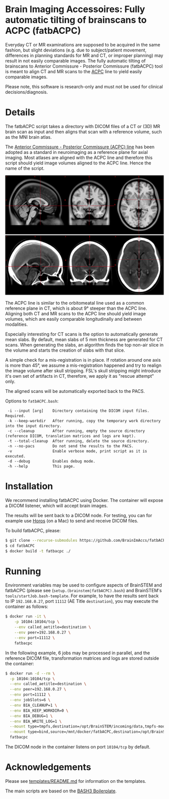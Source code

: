 # Brain Imaging Accessoires: Fully automatic tilting of brainscans to ACPC (fatbACPC)

Everyday CT or MR examinations are supposed to be acquired in the same fashion, but slight deviations (e.g. due to subject/patient movement, differences in planning standards for MR and CT, or improper planning) may result in not easily comparable images. The fully automatic tilting of brainscans to Anterior Commissure - Posterior Commissure (fatbACPC) tool is meant to align CT and MR scans to the [ACPC](https://radiopaedia.org/articles/anterior-commissure-posterior-commissure-line) line to yield easily comparable images.

Please note, this software is research-only and must not be used for clinical decisions/diagnosis.

# Details

The fatbACPC script takes a directory with DICOM files of a CT or (3D) MR brain scan as input and then aligns that scan with a reference volume, such as the MNI brain atlas.

The [Anterior Commissure - Posterior Commissure (ACPC) line](https://radiopaedia.org/articles/anterior-commissure-posterior-commissure-line) has been adopted as a standard in neuroimaging as a reference plane for axial imaging. Most atlases are aligned with the ACPC line and therefore this script should yield image volumes aligned to the ACPC line. Hence the name of the script.

![Screenshot of the MNI ICBM 2009c Nonlinear Symmetric T1 template highlighting the ACPC line](img/mni_icbm152_t1_tal_nlin_asym_09c_acpc.png "Screenshot of the MNI ICBM 2009c Nonlinear Symmetric T1 template highlighting the ACPC line")
![Screenshot of the CT template from the Clinical toolbox for SPM 8/2014 highlighting the ACPC line](img/scct_unsmooth_acpc.png "Screenshot of the CT template from the Clinical toolbox for SPM 8/2014 highlighting the ACPC line")

The ACPC line is similar to the orbitomeatal line used as a common reference plane in CT, which is about 9° steeper than the ACPC line. Aligning both CT and MR scans to the ACPC line should yield image volumes, which are easily comparable longitudinally and between modalities.

Especially interesting for CT scans is the option to automatically generate mean slabs. By default, mean slabs of 5 mm thickness are generated for CT scans. When generating the slabs, an algorithm finds the top non-air slice in the volume and starts the creation of slabs with that slice.

A simple check for a mis-registration is in place. If rotation around one axis is more than 45°, we assume a mis-registration happened and try to realign the image volume after skull stripping. FSL's skull stripping might introduce it's own set of artifacts in CT, therefore, we apply it as "rescue attempt" only.

The aligned scans will be automatically exported back to the PACS.

Options to `fatbACPC.bash`:

```
 -i --input [arg]    Directory containing the DICOM input files. Required.
 -k --keep-workdir   After running, copy the temporary work directory into the input directory.
 -c --cleanup        After running, empty the source directory (reference DICOM, translation matrices and logs are kept).
 -t --total-cleanup  After running, delete the source directory.
 -n --no-pacs        Do not send the results to the PACS.
 -v                  Enable verbose mode, print script as it is executed.
 -d --debug          Enables debug mode.
 -h --help           This page.
```

# Installation

We recommend installing fatbACPC using Docker. The container will expose a DICOM listener, which will accept brain images.

The results will be sent back to a DICOM node. For testing, you can for example use [Horos](https://horosproject.org) (on a Mac) to send and receive DICOM files.

To build fatbACPC, please:

```bash
$ git clone --recurse-submodules https://github.com/BrainImAccs/fatbACPC.git
$ cd fatbACPC
$ docker build -t fatbacpc ./
```

# Running

Environment variables may be used to configure aspects of BrainSTEM and fatbACPC (please see (`setup.(brainstem|fatbACPC).bash`) and BrainSTEM's `tools/startJob.bash-template`. For example, to have the results sent back to IP `192.168.0.27`, port `11112` (AE Title `destination`), you may execute the container as follows:

```bash
$ docker run -it \
	-p 10104:10104/tcp \
	--env called_aetitle=destination \
	--env peer=192.168.0.27 \
	--env port=11112 \
	fatbacpc
```

In the following example, 6 jobs may be processed in parallel, and the reference DICOM file, transformation matrices and logs are stored outside the container:

```bash
$ docker run -d --rm \
  -p 10104:10104/tcp \
  --env called_aetitle=destination \
  --env peer=192.168.0.27 \
  --env port=11112 \
  --env jobSlots=6 \
  --env BIA_CLEANUP=1 \
  --env BIA_KEEP_WORKDIR=0 \
  --env BIA_DEBUG=1 \
  --env BIA_WRITE_LOG=1 \
  --mount type=tmpfs,destination=/opt/BrainSTEM/incoming/data,tmpfs-mode=1777 \
  --mount type=bind,source=/mnt/docker/fatbACPC,destination=/opt/BrainSTEM/received/data/ \
  fatbacpc
```

The DICOM node in the container listens on port `10104/tcp` by default.

# Acknowledgements

Please see [templates/README.md](https://github.com/brainimaccs/fatbACPC/blob/master/templates/README.md) for information on the templates.

The main scripts are based on the [BASH3 Boilerplate](http://bash3boilerplate.sh).
